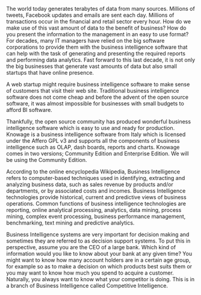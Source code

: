 The world today generates terabytes of data from many sources. Millions of tweets, Facebook
updates and emails are sent each day. Millions of transactions occur in the financial and retail sector every hour. How do we make use of this vast amount of data to the benefit of business? How do you present the information to the management in an easy to use format? For decades, many IT managers have relied on the big software corporations to provide them with the business intelligence software that can help with the task of generating and presenting the required reports and performing data analytics. Fast forward to this last decade, it is not only the big businesses that generate vast amounts of data but also small startups that have online presence.

 A web startup might require business intelligence software to make sense of customers that visit their web site. Traditional business intelligence software does not come cheap and before the advent of the open source software, it was almost impossible for businesses with small budgets to afford BI software.

Thankfully, the open source community has produced wonderful business intelligence software
which is easy to use and ready for production. Knowage is a business intelligence software from
Italy which is licensed under the Affero GPL v3 and supports all the components of business intelligence such as OLAP, dash boards, reports and charts. Knowage comes in two versions; Community Edition and Enterprise Edition. We will be using the Community Edition.

According to the online encyclopedia Wikipedia, Business Intelligence refers to computer-based
techniques used in identifying, extracting and analyzing business data, such as sales revenue by
products and/or departments, or by associated costs and incomes. Business Intelligence
technologies provide historical, current and predictive views of business operations. Common functions of business intelligence technologies are reporting, online analytical processing, analytics, data mining, process mining, complex event processing, business performance management, benchmarking, text mining and predictive analytics.

Business Intelligence systems are very important for decision making and sometimes they are
referred to as decision support systems. To put this in perspective, assume you are the CEO of a
large bank. Which kind of information would you like to know about your bank at any given
time? You might want to know how many account holders are in a certain age group, for
example so as to make a decision on which products best suits them or you may want to know
how much you spend to acquire a customer. Naturally, you always want to know what your
competitor is doing. This is in a branch of Business Intelligence called Competitive Intelligence.

